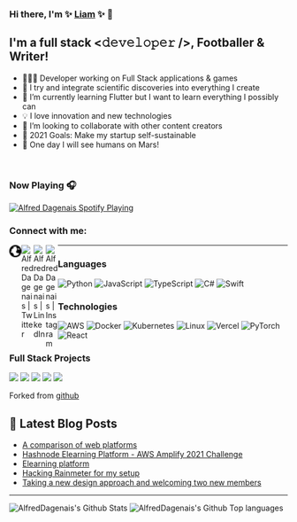 ### Hi there, I'm ✨ [Liam][website] ✨ 👋 

## I'm a full stack <𝚍𝚎𝚟𝚎𝚕𝚘𝚙𝚎𝚛 />, Footballer & Writer! 

- 👨🏻‍💻 Developer working on Full Stack applications & games
- 🔭 I try and integrate scientific discoveries into everything I create
- 🌱 I’m currently learning Flutter but I want to learn everything I possibly can
- 💡 I love innovation and new technologies
- 👯 I’m looking to collaborate with other content creators
- 🥅 2021 Goals: Make my startup self-sustainable
- 🚀 One day I will see humans on Mars!

<br />



### Now Playing 🎧
[<img src="https://now-playing-alfreddagenais.vercel.app/api/spotify-playing" alt="Alfred Dagenais Spotify Playing" width="350" />](https://open.spotify.com/user/223z2erxpsvvicijn6b4h46uy)

### Connect with me:

[<img align="left" alt="AlfredDagenais.com" width="22px" src="https://raw.githubusercontent.com/iconic/open-iconic/master/svg/globe.svg" />][website]
[<img align="left" alt="AlfredDagenais | Twitter" width="22px" src="https://cdn.jsdelivr.net/npm/simple-icons@v3/icons/twitter.svg" />][twitter]
[<img align="left" alt="AlfredDagenais | LinkedIn" width="22px" src="https://cdn.jsdelivr.net/npm/simple-icons@v3/icons/linkedin.svg" />][linkedin]
[<img align="left" alt="AlfredDagenais | Instagram" width="22px" src="https://cdn.jsdelivr.net/npm/simple-icons@v3/icons/instagram.svg" />][instagram]


---


### Languages

![Python](https://img.shields.io/badge/-Python-000?&logo=Python)
![JavaScript](https://img.shields.io/badge/-JavaScript-000?&logo=JavaScript)
![TypeScript](https://img.shields.io/badge/-TypeScript-000?&logo=TypeScript)
![C#](https://img.shields.io/badge/-Unity-000?&logo=C#%2b%2b&logoColor=00599C)
![Swift](https://img.shields.io/badge/-Swift-000?&logo=Swift)

### Technologies

![AWS](https://img.shields.io/badge/-AWS-000?&logo=Amazon-AWS&logoColor=F90)
![Docker](https://img.shields.io/badge/-Docker-000?&logo=Docker)
![Kubernetes](https://img.shields.io/badge/-Kubernetes-000?&logo=Kubernetes)
![Linux](https://img.shields.io/badge/-Linux-000?&logo=Linux)
![Vercel](https://img.shields.io/badge/-Vercel-000?&logo=vercel)
![PyTorch](https://img.shields.io/badge/-PyTorch-000?&logo=PyTorch)
![React](https://img.shields.io/badge/-React-000?&logo=React)

### Full Stack Projects

[![](https://img.shields.io/badge/-🧬%20My%20Website-000)](http://l.skinetics.tech)
[![](https://img.shields.io/badge/-🦠%20Signal%20Dashboard-000)](https://signal-k.vercel.app)
[![](https://img.shields.io/badge/-♊️%20Gemini%20Station-000)](https://github.com/acord-robotics/api-heroku)
[![](https://img.shields.io/badge/-🔬%20Wave-000)](https://github.com/Signal-K/wave)
[![](https://img.shields.io/badge/-🛰%20Gemini%20Jekyll-000)](https://github.com/acord-robotics/gem-jekylldemo)

Forked from [github](https://github.com/adamalston/adamalston)

## 📕 Latest Blog Posts
<!-- BLOG-POST-LIST:START -->
- [A comparison of web platforms](https://dev.to/gizmotronn/a-comparison-of-web-platforms-pd2)
- [Hashnode Elearning Platform - AWS Amplify 2021 Challenge](https://dev.to/ac0rd-software/hashnode-elearning-platform-aws-amplify-2021-challenge-2a7f)
- [Elearning platform](https://dev.to/ac0rd-software/elearning-platform-e9d)
- [Hacking Rainmeter for my setup](https://dev.to/gizmotronn/hacking-rainmeter-for-my-setup-2259)
- [Taking a new design approach and welcoming two new members](https://dev.to/ac0rd-software/taking-a-new-design-approach-and-welcoming-two-new-members-ai3)
<!-- BLOG-POST-LIST:END -->

---

<img alt="AlfredDagenais's Github Stats" src="https://github-readme-stats.vercel.app/api?username=Gizmotronn&show_icons=true&hide_border=true" />

<img alt="AlfredDagenais's Github Top languages" src="https://github-readme-stats.vercel.app/api/top-langs/?username=Gizmotronn&layout=compact&hide_border=true" />






[website]: https://l.skinetics.tech
[twitter]: https://twitter.com/OpusTheRobot
[instagram]: https://instagram.com/droidology
[linkedin]: http://linkedin.com/in/liam-arbuckle-8bb257188/
[websitekm]: https://ar.skinetics.tech
